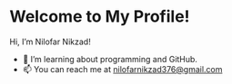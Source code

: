 # Welcome to My Profile!

Hi, I’m Nilofar Nikzad!  
- 🌱 I’m learning about programming and GitHub.  
- 📫 You can reach me at nilofarnikzad376@gmail.com

